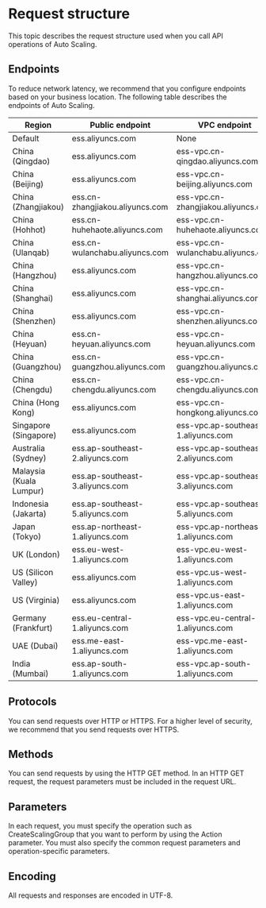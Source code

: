 # Request structure

This topic describes the request structure used when you call API operations of Auto Scaling.

## Endpoints

To reduce network latency, we recommend that you configure endpoints based on your business location. The following table describes the endpoints of Auto Scaling.

|Region|Public endpoint|VPC endpoint|
|------|---------------|------------|
|Default|ess.aliyuncs.com|None|
|China \(Qingdao\)|ess.aliyuncs.com|ess-vpc.cn-qingdao.aliyuncs.com|
|China \(Beijing\)|ess.aliyuncs.com|ess-vpc.cn-beijing.aliyuncs.com|
|China \(Zhangjiakou\)|ess.cn-zhangjiakou.aliyuncs.com|ess-vpc.cn-zhangjiakou.aliyuncs.com|
|China \(Hohhot\)|ess.cn-huhehaote.aliyuncs.com|ess-vpc.cn-huhehaote.aliyuncs.com|
|China \(Ulanqab\)|ess.cn-wulanchabu.aliyuncs.com|ess-vpc.cn-wulanchabu.aliyuncs.com|
|China \(Hangzhou\)|ess.aliyuncs.com|ess-vpc.cn-hangzhou.aliyuncs.com|
|China \(Shanghai\)|ess.aliyuncs.com|ess-vpc.cn-shanghai.aliyuncs.com|
|China \(Shenzhen\)|ess.aliyuncs.com|ess-vpc.cn-shenzhen.aliyuncs.com|
|China \(Heyuan\)|ess.cn-heyuan.aliyuncs.com|ess-vpc.cn-heyuan.aliyuncs.com|
|China \(Guangzhou\)|ess.cn-guangzhou.aliyuncs.com|ess-vpc.cn-guangzhou.aliyuncs.com|
|China \(Chengdu\)|ess.cn-chengdu.aliyuncs.com|ess-vpc.cn-chengdu.aliyuncs.com|
|China \(Hong Kong\)|ess.aliyuncs.com|ess-vpc.cn-hongkong.aliyuncs.com|
|Singapore \(Singapore\)|ess.aliyuncs.com|ess-vpc.ap-southeast-1.aliyuncs.com|
|Australia \(Sydney\)|ess.ap-southeast-2.aliyuncs.com|ess-vpc.ap-southeast-2.aliyuncs.com|
|Malaysia \(Kuala Lumpur\)|ess.ap-southeast-3.aliyuncs.com|ess-vpc.ap-southeast-3.aliyuncs.com|
|Indonesia \(Jakarta\)|ess.ap-southeast-5.aliyuncs.com|ess-vpc.ap-southeast-5.aliyuncs.com|
|Japan \(Tokyo\)|ess.ap-northeast-1.aliyuncs.com|ess-vpc.ap-northeast-1.aliyuncs.com|
|UK \(London\)|ess.eu-west-1.aliyuncs.com|ess-vpc.eu-west-1.aliyuncs.com|
|US \(Silicon Valley\)|ess.aliyuncs.com|ess-vpc.us-west-1.aliyuncs.com|
|US \(Virginia\)|ess.aliyuncs.com|ess-vpc.us-east-1.aliyuncs.com|
|Germany \(Frankfurt\)|ess.eu-central-1.aliyuncs.com|ess-vpc.eu-central-1.aliyuncs.com|
|UAE \(Dubai\)|ess.me-east-1.aliyuncs.com|ess-vpc.me-east-1.aliyuncs.com|
|India \(Mumbai\)|ess.ap-south-1.aliyuncs.com|ess-vpc.ap-south-1.aliyuncs.com|

## Protocols

You can send requests over HTTP or HTTPS. For a higher level of security, we recommend that you send requests over HTTPS.

## Methods

You can send requests by using the HTTP GET method. In an HTTP GET request, the request parameters must be included in the request URL.

## Parameters

In each request, you must specify the operation such as CreateScalingGroup that you want to perform by using the Action parameter. You must also specify the common request parameters and operation-specific parameters.

## Encoding

All requests and responses are encoded in UTF-8.

